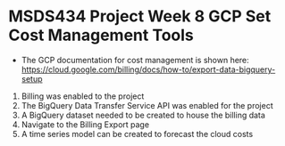 # MSDS434 Project Week 8 GCP Set Cost Management Tools 
- The GCP documentation for cost management is shown here: https://cloud.google.com/billing/docs/how-to/export-data-bigquery-setup
1. Billing was enabled to the project 
2. The BigQuery Data Transfer Service API was enabled for the project
3. A BigQuery dataset needed to be created to house the billing data 
4. Navigate to the Billing Export page 
5. A time series model can be created to forecast the cloud costs 

